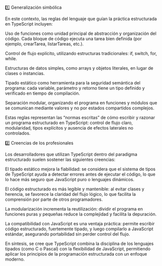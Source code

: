 1️⃣ Generalización simbólica

En este contexto, las reglas del lenguaje que guían la práctica estructurada en TypeScript incluyen:

Uso de funciones como unidad principal de abstracción y organización del código.
Cada bloque de código ejecuta una tarea bien definida (por ejemplo, crearTarea, listarTareas, etc.).

Control de flujo explícito, utilizando estructuras tradicionales: if, switch, for, while.

Estructuras de datos simples, como arrays y objetos literales, en lugar de clases o instancias.

Tipado estático como herramienta para la seguridad semántica del programa: cada variable, parámetro y retorno tiene un tipo definido y verificado en tiempo de compilación.

Separación modular, organizando el programa en funciones y módulos que se comunican mediante valores y no por estados compartidos complejos.

Estas reglas representan las “normas escritas” de cómo escribir y razonar un programa estructurado en TypeScript: control de flujo claro, modularidad, tipos explícitos y ausencia de efectos laterales no controlados.

2️⃣ Creencias de los profesionales

Los desarrolladores que utilizan TypeScript dentro del paradigma estructurado suelen sostener las siguientes creencias:

El tipado estático mejora la fiabilidad:
se considera que el sistema de tipos de TypeScript ayuda a detectar errores antes de ejecutar el código, lo que lo hace más seguro que JavaScript puro o lenguajes dinámicos.

El código estructurado es más legible y mantenible:
al evitar clases y herencia, se favorece la claridad del flujo lógico, lo que facilita la comprensión por parte de otros programadores.

La modularización incrementa la reutilización:
dividir el programa en funciones puras y pequeñas reduce la complejidad y facilita la depuración.

La compatibilidad con JavaScript es una ventaja práctica:
permite escribir código estructurado, fuertemente tipado, y luego compilarlo a JavaScript estándar, asegurando portabilidad sin perder control del flujo.

En síntesis, se cree que TypeScript combina la disciplina de los lenguajes tipados (como C o Pascal) con la flexibilidad de JavaScript, permitiendo aplicar los principios de la programación estructurada con un enfoque moderno.
